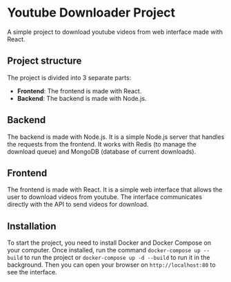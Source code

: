 # Youtube Downloader Project
A simple project to download youtube videos from web interface made with React.

## Project structure
The project is divided into 3 separate parts:
- **Frontend**: The frontend is made with React.
- **Backend**: The backend is made with Node.js.

## Backend
The backend is made with Node.js. It is a simple Node.js server that handles the requests from the frontend. It works with Redis (to manage the download queue) and MongoDB (database of current downloads). 

## Frontend
The frontend is made with React. It is a simple web interface that allows the user to download videos from youtube. The interface communicates directly with the API to send videos for download. 

## Installation
To start the project, you need to install Docker and Docker Compose on your computer.
Once installed, run the command ```docker-compose up --build``` to run the project or ``docker-compose up -d --build`` to run it in the background.
Then you can open your browser on ``http://localhost:80`` to see the interface.